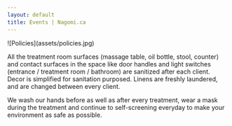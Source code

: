 ```yaml
---
layout: default
title: Events | Nagomi.ca
---
```


<div class="img">
![Policies](assets/policies.jpg)
</div>

All the treatment room surfaces (massage table, oil bottle, stool, counter) and contact surfaces in the space like door handles and light switches (entrance / treatment room / bathroom) are sanitized after each client.  Decor is simplified for sanitation purposed. Linens are freshly laundered, and are changed between every client.

We wash our hands before as well as after every treatment, wear a mask during the treatment and continue to self-screening everyday to make your environment as safe as possible.
